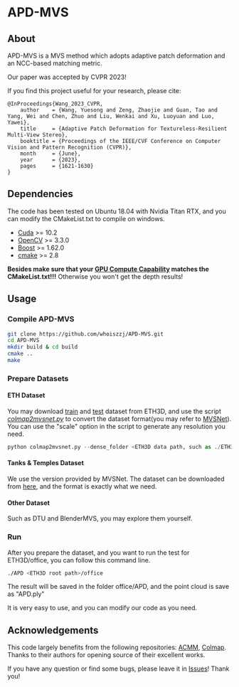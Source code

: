 # APD-MVS
## About

APD-MVS is a MVS method which adopts adaptive patch deformation and an NCC-based matching metric. 

Our paper was accepted by CVPR 2023!

If you find this project useful for your research, please cite:  

```
@InProceedings{Wang_2023_CVPR,
    author    = {Wang, Yuesong and Zeng, Zhaojie and Guan, Tao and Yang, Wei and Chen, Zhuo and Liu, Wenkai and Xu, Luoyuan and Luo, Yawei},
    title     = {Adaptive Patch Deformation for Textureless-Resilient Multi-View Stereo},
    booktitle = {Proceedings of the IEEE/CVF Conference on Computer Vision and Pattern Recognition (CVPR)},
    month     = {June},
    year      = {2023},
    pages     = {1621-1630}
}
```
## Dependencies

The code has been tested on Ubuntu 18.04 with Nvidia Titan RTX, and you can modify the CMakeList.txt to compile on windows.
* [Cuda](https://developer.nvidia.cn/zh-cn/cuda-toolkit) >= 10.2
* [OpenCV](https://opencv.org/) >= 3.3.0
* [Boost](https://www.boost.org/) >= 1.62.0
* [cmake](https://cmake.org/) >= 2.8

**Besides make sure that your [GPU Compute Capability](https://en.wikipedia.org/wiki/CUDA) matches the CMakeList.txt!!!** Otherwise you won't get the depth results!

## Usage
### Compile APD-MVS

```  sh
git clone https://github.com/whoiszzj/APD-MVS.git
cd APD-MVS
mkdir build & cd build
cmake ..
make
```
### Prepare Datasets

#### ETH Dataset

You may download [train](https://www.eth3d.net/data/multi_view_training_dslr_undistorted.7z) and [test](https://www.eth3d.net/data/multi_view_test_dslr_undistorted.7z) dataset from ETH3D, and use the script [*colmap2mvsnet.py*](./colmap2mvsnet.py) to convert the dataset format(you may refer to [MVSNet](https://github.com/YoYo000/MVSNet#file-formats)). You can use the "scale" option in the script to generate any resolution you need.

```python
python colmap2mvsnet.py --dense_folder <ETH3D data path, such as ./ETH3D/office> --save_folder <The path to save> --scale_factor 2 # half resolution
```

#### Tanks & Temples Dataset

We use the version provided by MVSNet. The dataset can be downloaded from [here](https://drive.google.com/file/d/1YArOJaX9WVLJh4757uE8AEREYkgszrCo/view), and the format is exactly what we need.

#### Other Dataset

Such as DTU and BlenderMVS, you may explore them yourself.

### Run

After you prepare the dataset, and you want to run the test for ETH3D/office, you can follow this command line.

```bash
./APD <ETH3D root path>/office
```

The result will be saved in the folder office/APD, and the point cloud is save as  "APD.ply"

It is very easy to use, and you can modify our code as you need.

## Acknowledgements

This code largely benefits from the following repositories: [ACMM](https://github.com/GhiXu/ACMM.git), [Colmap](https://github.com/colmap/colmap.git). Thanks to their authors for opening source of their excellent works.

If you have any question or find some bugs, please leave it in [Issues](https://github.com/whoiszzj/APD-MVS/issues)! Thank you!
